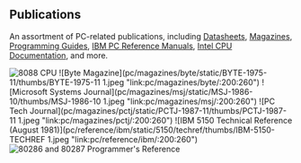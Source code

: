 Publications
---
An assortment of PC-related publications, including [Datasheets](pc/datasheets/), [Magazines](pc/magazines/),
[Programming Guides](pc/programming/), [IBM PC Reference Manuals](pc/reference/ibm/), [Intel CPU Documentation](pc/reference/intel/),
and more.

![8088 CPU](pc/datasheets/static/thumbs/8088-CPU.jpg "link:pc/datasheets/:200:260")
![Byte Magazine](pc/magazines/byte/static/BYTE-1975-11/thumbs/BYTE-1975-11 1.jpeg "link:pc/magazines/byte/:200:260")
![Microsoft Systems Journal](pc/magazines/msj/static/MSJ-1986-10/thumbs/MSJ-1986-10 1.jpeg "link:pc/magazines/msj/:200:260")
![PC Tech Journal](pc/magazines/pctj/static/PCTJ-1987-11/thumbs/PCTJ-1987-11 1.jpeg "link:pc/magazines/pctj/:200:260")
![IBM 5150 Technical Reference (August 1981)](pc/reference/ibm/static/5150/techref/thumbs/IBM-5150-TECHREF 1.jpeg "link:pc/reference/ibm/:200:260")
![80286 and 80287 Programmer's Reference](pc/programming/static/thumbs/80286_and_80287_Programmers_Reference_Manual_1987.jpg "link:pc/reference/intel/:200:260")
